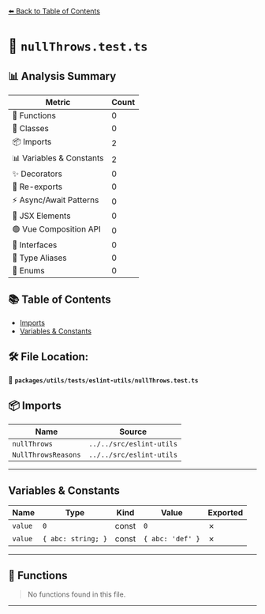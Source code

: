 [⬅️ Back to Table of Contents](../../../../index.md)

# 📄 `nullThrows.test.ts`

## 📊 Analysis Summary

| Metric | Count |
|--------|-------|
| 🔧 Functions | 0 |
| 🧱 Classes | 0 |
| 📦 Imports | 2 |
| 📊 Variables & Constants | 2 |
| ✨ Decorators | 0 |
| 🔄 Re-exports | 0 |
| ⚡ Async/Await Patterns | 0 |
| 💠 JSX Elements | 0 |
| 🟢 Vue Composition API | 0 |
| 📐 Interfaces | 0 |
| 📑 Type Aliases | 0 |
| 🎯 Enums | 0 |

## 📚 Table of Contents

- [Imports](#imports)
- [Variables & Constants](#variables-constants)

## 🛠️ File Location:
📂 **`packages/utils/tests/eslint-utils/nullThrows.test.ts`**

## 📦 Imports

| Name | Source |
|------|--------|
| `nullThrows` | `../../src/eslint-utils` |
| `NullThrowsReasons` | `../../src/eslint-utils` |


---

## Variables & Constants

| Name | Type | Kind | Value | Exported |
|------|------|------|-------|----------|
| `value` | `0` | const | `0` | ✗ |
| `value` | `{ abc: string; }` | const | `{ abc: 'def' }` | ✗ |


---

## 🔧 Functions

> No functions found in this file.


---